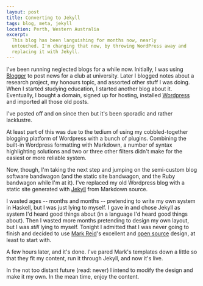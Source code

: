 ```yaml
---
layout: post
title: Converting to Jekyll
tags: blog, meta, jekyll
location: Perth, Western Australia
excerpt: 
  This blog has been languishing for months now, nearly
  untouched. I'm changing that now, by throwing WordPress away and
  replacing it with Jekyll.
---
```


I've been running neglected blogs for a while now. Initially, I was
using [Blogger][1] to post news for a club at university. Later I
blogged notes about a research project, my honours topic, and assorted
other stuff I was doing. When I started studying education, I started
another blog about it. Eventually, I bought a domain, signed up for
hosting, installed [Wordpress][2] and imported all those old posts.

[1]: http://www.blogger.com/
[2]: http://www.wordpress.org/

I've posted off and on since then but it's been sporadic and rather
lacklustre.

At least part of this was due to the tedium of using my
cobbled-together blogging platform of Wordpress with a bunch of
plugins. Combining the built-in Wordpress formatting with Markdown, a
number of syntax highlighting solutions and two or three other filters
didn't make for the easiest or more reliable system.

Now, though, I'm taking the next step and jumping on the semi-custom
blog software bandwagon (and the static site bandwagon, and the Ruby
bandwagon while I'm at it). I've replaced my old Wordpress blog with a
static site generated with [Jekyll][jk] from Markdown source.

[jk]: http://github.com/thsutton/jekyll

I wasted ages -- months and months -- pretending to write my own
system in Haskell, but I was just lying to myself. I gave in and chose
Jekyll as system I'd heard good things about (in a language I'd heard
good things about). Then I wasted more months pretending to design my
own layout, but I was *still* lying to myself. Tonight I admitted that
I was never going to finish and decided to use [Mark Reid][mr]'s
excellent and [open source][mrl] design, at least to start with.

[mr]: http://mark.reid.name/
[mrl]: http://mark.reid.name/info/site.html#licence

A few hours later, and it's done. I've pared Mark's templates down a
little so that they fit my content, run it through Jekyll, and now
it's live.

In the not too distant future (read: never) I intend to modify the
design and make it my own. In the mean time, enjoy the content.
